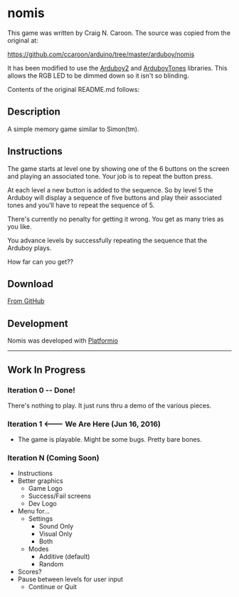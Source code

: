 nomis
=====

This game was written by Craig N. Caroon. The source was copied from the
 original at:

https://github.com/ccaroon/arduino/tree/master/arduboy/nomis

It has been modified to use the [Arduboy2](https://github.com/MLXXXp/Arduboy2)
 and [ArduboyTones](https://github.com/MLXXXp/ArduboyTones) libraries.
This allows the RGB LED to be dimmed down so it isn't so blinding.

Contents of the original README.md follows:

## Description
A simple memory game similar to Simon(tm).

## Instructions
The game starts at level one by showing one of the 6 buttons on the screen 
and playing an associated tone. Your job is to repeat the button press.

At each level a new button is added to the sequence. So by level 5 the Arduboy
will display a sequence of five buttons and play their associated tones and 
you'll have to repeat the sequence of 5.

There's currently no penalty for getting it wrong. You get as many tries as you
like.

You advance levels by successfully repeating the sequence that the Arduboy plays.

How far can you get??

## Download
[From GitHub](https://github.com/ccaroon/arduino/tree/master/arduboy/nomis)

## Development
Nomis was developed with [Platformio](http://platformio.org)

-----

## Work In Progress

### Iteration 0 -- Done!
There's nothing to play. It just runs thru a demo of the various pieces.

### Iteration 1 <--- We Are Here (Jun 16, 2016)
* The game is playable. Might be some bugs. Pretty bare bones.

### Iteration N (Coming Soon)
* Instructions
* Better graphics
    - Game Logo
    - Success/Fail screens
    - Dev Logo
* Menu for...
    - Settings
        - Sound Only
        - Visual Only
        - Both
    - Modes
        - Additive (default)
        - Random
* Scores?
* Pause between levels for user input
    - Continue or Quit
